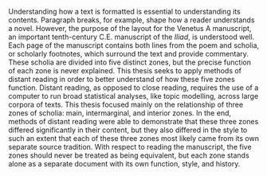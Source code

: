 Understanding how a text is formatted is essential to understanding its contents. Paragraph breaks, for example, shape how a reader understands a novel. However, the purpose of the layout for the Venetus A manuscript, an important tenth-century C.E. manuscript of the *Iliad*, is understood well. Each page of the manuscript contains both lines from the poem and scholia, or scholarly footnotes, which surround the text and provide commentary. These scholia are divided into five distinct zones, but the precise function of each zone is never explained. This thesis seeks to apply methods of distant reading in order to better understand of how these five zones function. Distant reading, as opposed to close reading, requires the use of a computer to run broad statistical analyses, like topic modelling, across large corpora of texts. This thesis focused mainly on the relationship of three zones of scholia: main, intermarginal, and interior zones. In the end, methods of distant reading were able to demonstrate that these three zones differed significantly in their content, but they also differed in the style to such an extent that each of these three zones most likely came from its own separate source tradition. With respect to reading the manuscript, the five zones should never be treated as being equivalent, but each zone stands alone as a separate document with its own function, style, and history.

